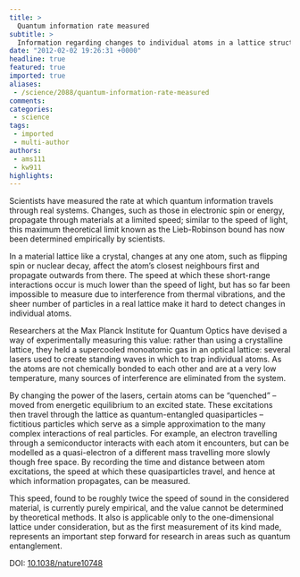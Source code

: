 ```yaml
---
title: >
  Quantum information rate measured
subtitle: >
  Information regarding changes to individual atoms in a lattice structure has been shown to propagate at roughly twice the speed of sound
date: "2012-02-02 19:26:31 +0000"
headline: true
featured: true
imported: true
aliases:
 - /science/2088/quantum-information-rate-measured
comments:
categories:
 - science
tags:
 - imported
 - multi-author
authors:
 - ams111
 - kw911
highlights:
---
```


Scientists have measured the rate at which quantum information travels through real systems. Changes, such as those in electronic spin or energy, propagate through materials at a limited speed; similar to the speed of light, this maximum theoretical limit known as the Lieb-Robinson bound has now been determined empirically by scientists.

In a material lattice like a crystal, changes at any one atom, such as flipping spin or nuclear decay, affect the atom’s closest neighbours first and propagate outwards from there. The speed at which these short-range interactions occur is much lower than the speed of light, but has so far been impossible to measure due to interference from thermal vibrations, and the sheer number of particles in a real lattice make it hard to detect changes in individual atoms.

Researchers at the Max Planck Institute for Quantum Optics have devised a way of experimentally measuring this value: rather than using a crystalline lattice, they held a supercooled monoatomic gas in an optical lattice: several lasers used to create standing waves in which to trap individual atoms. As the atoms are not chemically bonded to each other and are at a very low temperature, many sources of interference are eliminated from the system.

By changing the power of the lasers, certain atoms can be “quenched” – moved from energetic equilibrium to an excited state. These excitations then travel through the lattice as quantum-entangled quasiparticles – fictitious particles which serve as a simple approximation to the many complex interactions of real particles. For example, an electron travelling through a semiconductor interacts with each atom it encounters, but can be modelled as a quasi-electron of a different mass travelling more slowly though free space. By recording the time and distance between atom excitations, the speed at which these quasiparticles travel, and hence at which information propagates, can be measured.

This speed, found to be roughly twice the speed of sound in the considered material, is currently purely empirical, and the value cannot be determined by theoretical methods. It also is applicable only to the one-dimensional lattice under consideration, but as the first measurement of its kind made, represents an important step forward for research in areas such as quantum entanglement.

DOI: [10.1038/nature10748](http://www.mpq.mpg.de/cms/mpq/en/news/press/12_01_26.html)
